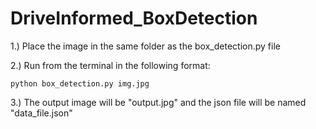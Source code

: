 # DriveInformed_BoxDetection

1.) Place the image in the same folder as the box_detection.py file

2.) Run from the terminal in the following format:

    python box_detection.py img.jpg
    
3.) The output image will be "output.jpg" and the json file will be named "data_file.json"
